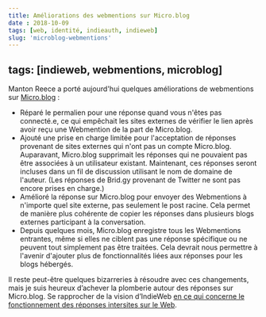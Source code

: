 ```yaml
---
title: Améliorations des webmentions sur Micro.blog
date : 2018-10-09
tags: [web, identité, indieauth, indieweb]
slug: 'microblog-webmentions'
---
```

tags: [indieweb, webmentions, microblog]
---
Manton Reece a porté aujourd'hui quelques améliorations de webmentions sur [Micro.blog](https://micro.blog/) :

  * Réparé le permalien pour une réponse quand vous n'êtes pas connecté.e, ce qui empêchait les sites externes de vérifier le lien après avoir reçu une Webmention de la part de Micro.blog.
  * Ajouté une prise en charge limitée pour l'acceptation de réponses provenant de sites externes qui n'ont pas un compte  Micro.blog. Auparavant, Micro.blog supprimait les réponses qui ne pouvaient pas être associées à un utilisateur existant. Maintenant, ces réponses seront incluses dans un fil de discussion utilisant le nom de domaine de l'auteur. (Les réponses de Brid.gy provenant de Twitter ne sont pas encore prises en charge.)
  * Amélioré la réponse sur Micro.blog pour envoyer des Webmentions à n'importe quel site externe, pas seulement le post racine. Cela permet de manière plus cohérente de copier les réponses dans plusieurs blogs externes participant à la conversation.
  * Depuis quelques mois, Micro.blog enregistre tous les Webmentions entrantes, même si elles ne ciblent pas une réponse spécifique ou ne peuvent tout simplement pas être traitées. Cela devrait nous permettre à l'avenir d'ajouter plus de fonctionnalités liées aux réponses pour les blogs hébergés.

Il reste peut-être quelques bizarreries à résoudre avec ces changements, mais je suis heureux d’achever la plomberie autour des réponses sur Micro.blog. Se rapprocher de la vision d’IndieWeb [en ce qui concerne le fonctionnement des réponses intersites sur le Web](https://alistapart.com/article/webmentions-enabling-better-communication-on-the-internet).
